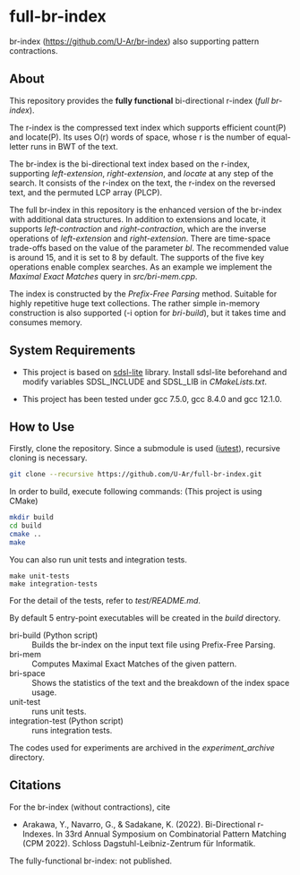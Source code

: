 # full-br-index
br-index (https://github.com/U-Ar/br-index) also supporting pattern contractions.

## About

This repository provides the __fully functional__ bi-directional r-index (_full br-index_).


The r-index is the compressed text index which supports efficient count(P) and locate(P).
Its uses O(r) words of space, whose r is the number of equal-letter runs in BWT of the text.

The br-index is the bi-directional text index based on the r-index, supporting _left-extension_, _right-extension_, and _locate_ at any step of the search. It consists of the r-index on the text, the r-index on the reversed text, and the permuted LCP array (PLCP).

The full br-index in this repository is the enhanced version of the br-index with additional data structures.
In addition to extensions and locate, it supports _left-contraction_ and _right-contraction_, which are the inverse operations of _left-extension_ and _right-extension_. There are time-space trade-offs based on the value of the parameter *bl*. The recommended value is around 15, and it is set to 8 by default. The supports of the five key operations enable complex searches. As an example we implement the _Maximal Exact Matches_ query in _src/bri-mem.cpp_.

The index is constructed by the _Prefix-Free Parsing_ method. Suitable for highly repetitive huge text collections.
The rather simple in-memory construction is also supported (-i option for _bri-build_), but it takes time and consumes memory.

## System Requirements

- This project is based on [sdsl-lite](https://github.com/simongog/sdsl-lite) library.
Install sdsl-lite beforehand and modify variables SDSL_INCLUDE and SDSL_LIB in _CMakeLists.txt_.

- This project has been tested under gcc 7.5.0, gcc 8.4.0 and gcc 12.1.0.

## How to Use

Firstly, clone the repository. Since a submodule is used ([iutest](https://github.com/srz-zumix/iutest)), recursive cloning is necessary.
```bash
git clone --recursive https://github.com/U-Ar/full-br-index.git
```
In order to build, execute following commands: (This project is using CMake)
```bash
mkdir build
cd build
cmake ..
make
```
You can also run unit tests and integration tests. 
```
make unit-tests
make integration-tests
```
For the detail of the tests, refer to _test/README.md_.

By default 5 entry-point executables will be created in the _build_ directory.
<dl>
	<dt>bri-build (Python script)</dt>
	<dd>Builds the br-index on the input text file using Prefix-Free Parsing.</dd>
        <dt>bri-mem</dt>
	<dd>Computes Maximal Exact Matches of the given pattern.</dd>
	<dt>bri-space</dt>
	<dd>Shows the statistics of the text and the breakdown of the index space usage.</dd>
	<dt>unit-test</dt>
	<dd>runs unit tests.</dd>
	<dt>integration-test (Python script)</dt>
	<dd>runs integration tests.</dd>
</dl>

The codes used for experiments are archived in the _experiment\_archive_ directory. 

## Citations

For the br-index (without contractions), cite 
- Arakawa, Y., Navarro, G., & Sadakane, K. (2022). Bi-Directional r-Indexes. In 33rd Annual Symposium on Combinatorial Pattern Matching (CPM 2022). Schloss Dagstuhl-Leibniz-Zentrum für Informatik.

The fully-functional br-index: not published.